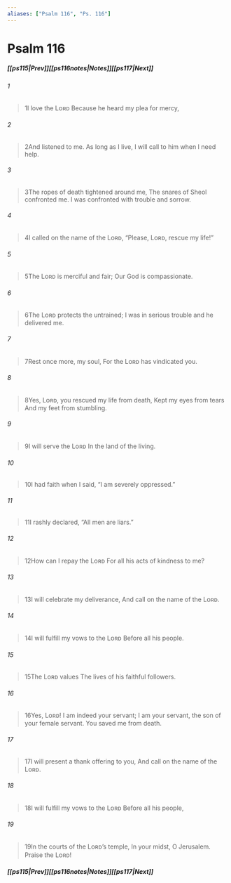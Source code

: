 ```yaml
---
aliases: ["Psalm 116", "Ps. 116"]
---
```

# Psalm 116
##### <span class=arrow-left></span>[[ps115|Prev]]<span class=navigation-separator></span>[[ps116notes|Notes]]<span class=navigation-separator></span>[[ps117|Next]]<span class=arrow-right></span>
###### 1
><span class=verse-first-poetry>1</span>I love the Lᴏʀᴅ
>Because he heard my plea for mercy,
###### 2
><span class=verse-body-poetry>2</span>And listened to me.
>As long as I live, I will call to him when I need help.
###### 3
><span class=verse-body-poetry>3</span>The ropes of death tightened around me,
>The snares of Sheol confronted me.
>I was confronted with trouble and sorrow.
###### 4
><span class=verse-body-poetry>4</span>I called on the name of the Lᴏʀᴅ,
><span class=poetry-quote-double>“</span>Please, Lᴏʀᴅ, rescue my life!”
<div class=paragraph-break></div>

###### 5
><span class=verse-first-poetry>5</span>The Lᴏʀᴅ is merciful and fair;
>Our God is compassionate.
###### 6
><span class=verse-body-poetry>6</span>The Lᴏʀᴅ protects the untrained;
>I was in serious trouble and he delivered me.
###### 7
><span class=verse-body-poetry>7</span>Rest once more, my soul,
>For the Lᴏʀᴅ has vindicated you.
###### 8
><span class=verse-body-poetry>8</span>Yes, Lᴏʀᴅ, you rescued my life from death,
>Kept my eyes from tears
>And my feet from stumbling.
###### 9
><span class=verse-body-poetry>9</span>I will serve the Lᴏʀᴅ
>In the land of the living.
###### 10
><span class=verse-body-poetry>10</span>I had faith when I said,
><span class=poetry-quote-double>“</span>I am severely oppressed.”
###### 11
><span class=verse-body-poetry>11</span>I rashly declared,
><span class=poetry-quote-double>“</span>All men are liars.”
<div class=paragraph-break></div>

###### 12
><span class=verse-first-poetry>12</span>How can I repay the Lᴏʀᴅ
>For all his acts of kindness to me?
###### 13
><span class=verse-body-poetry>13</span>I will celebrate my deliverance,
>And call on the name of the Lᴏʀᴅ.
###### 14
><span class=verse-body-poetry>14</span>I will fulfill my vows to the Lᴏʀᴅ
>Before all his people.
###### 15
><span class=verse-body-poetry>15</span>The Lᴏʀᴅ values
>The lives of his faithful followers.
###### 16
><span class=verse-body-poetry>16</span>Yes, Lᴏʀᴅ! I am indeed your servant;
>I am your servant, the son of your female servant.
>You saved me from death.
###### 17
><span class=verse-body-poetry>17</span>I will present a thank offering to you,
>And call on the name of the Lᴏʀᴅ.
###### 18
><span class=verse-body-poetry>18</span>I will fulfill my vows to the Lᴏʀᴅ
>Before all his people,
###### 19
><span class=verse-body-poetry>19</span>In the courts of the Lᴏʀᴅ’s temple,
>In your midst, O Jerusalem.
>Praise the Lᴏʀᴅ!
##### <span class=arrow-left></span>[[ps115|Prev]]<span class=navigation-separator></span>[[ps116notes|Notes]]<span class=navigation-separator></span>[[ps117|Next]]<span class=arrow-right></span>